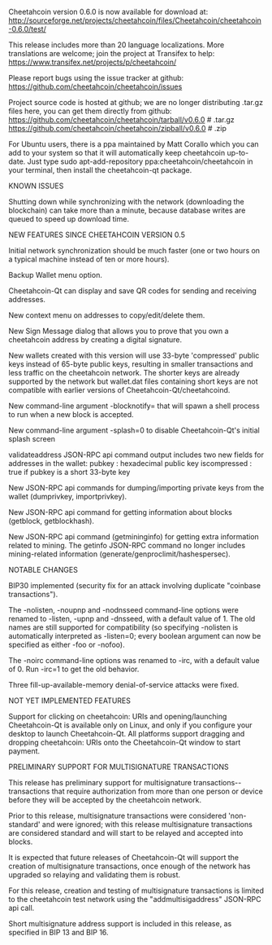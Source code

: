 Cheetahcoin version 0.6.0 is now available for download at:
http://sourceforge.net/projects/cheetahcoin/files/Cheetahcoin/cheetahcoin-0.6.0/test/

This release includes more than 20 language localizations.
More translations are welcome; join the
project at Transifex to help:
https://www.transifex.net/projects/p/cheetahcoin/

Please report bugs using the issue tracker at github:
https://github.com/cheetahcoin/cheetahcoin/issues

Project source code is hosted at github; we are no longer
distributing .tar.gz files here, you can get them
directly from github:
https://github.com/cheetahcoin/cheetahcoin/tarball/v0.6.0  # .tar.gz
https://github.com/cheetahcoin/cheetahcoin/zipball/v0.6.0  # .zip

For Ubuntu users, there is a ppa maintained by Matt Corallo which
you can add to your system so that it will automatically keep
cheetahcoin up-to-date.  Just type
sudo apt-add-repository ppa:cheetahcoin/cheetahcoin
in your terminal, then install the cheetahcoin-qt package.


KNOWN ISSUES

Shutting down while synchronizing with the network
(downloading the blockchain) can take more than a minute,
because database writes are queued to speed up download
time.


NEW FEATURES SINCE CHEETAHCOIN VERSION 0.5

Initial network synchronization should be much faster
(one or two hours on a typical machine instead of ten or more
hours).

Backup Wallet menu option.

Cheetahcoin-Qt can display and save QR codes for sending
and receiving addresses.

New context menu on addresses to copy/edit/delete them.

New Sign Message dialog that allows you to prove that you
own a cheetahcoin address by creating a digital
signature.

New wallets created with this version will
use 33-byte 'compressed' public keys instead of
65-byte public keys, resulting in smaller
transactions and less traffic on the cheetahcoin
network. The shorter keys are already supported
by the network but wallet.dat files containing
short keys are not compatible with earlier
versions of Cheetahcoin-Qt/cheetahcoind.

New command-line argument -blocknotify=<command>
that will spawn a shell process to run <command> 
when a new block is accepted.

New command-line argument -splash=0 to disable
Cheetahcoin-Qt's initial splash screen

validateaddress JSON-RPC api command output includes
two new fields for addresses in the wallet:
pubkey : hexadecimal public key
iscompressed : true if pubkey is a short 33-byte key

New JSON-RPC api commands for dumping/importing
private keys from the wallet (dumprivkey, importprivkey).

New JSON-RPC api command for getting information about
blocks (getblock, getblockhash).

New JSON-RPC api command (getmininginfo) for getting
extra information related to mining. The getinfo
JSON-RPC command no longer includes mining-related
information (generate/genproclimit/hashespersec).



NOTABLE CHANGES

BIP30 implemented (security fix for an attack involving
duplicate "coinbase transactions").

The -nolisten, -noupnp and -nodnsseed command-line
options were renamed to -listen, -upnp and -dnsseed,
with a default value of 1. The old names are still
supported for compatibility (so specifying -nolisten
is automatically interpreted as -listen=0; every
boolean argument can now be specified as either
-foo or -nofoo).

The -noirc command-line options was renamed to
-irc, with a default value of 0. Run -irc=1 to
get the old behavior.

Three fill-up-available-memory denial-of-service
attacks were fixed.


NOT YET IMPLEMENTED FEATURES

Support for clicking on cheetahcoin: URIs and
opening/launching Cheetahcoin-Qt is available only on Linux,
and only if you configure your desktop to launch
Cheetahcoin-Qt. All platforms support dragging and dropping
cheetahcoin: URIs onto the Cheetahcoin-Qt window to start
payment.


PRELIMINARY SUPPORT FOR MULTISIGNATURE TRANSACTIONS

This release has preliminary support for multisignature
transactions-- transactions that require authorization
from more than one person or device before they
will be accepted by the cheetahcoin network.

Prior to this release, multisignature transactions
were considered 'non-standard' and were ignored;
with this release multisignature transactions are
considered standard and will start to be relayed
and accepted into blocks.

It is expected that future releases of Cheetahcoin-Qt
will support the creation of multisignature transactions,
once enough of the network has upgraded so relaying
and validating them is robust.

For this release, creation and testing of multisignature
transactions is limited to the cheetahcoin test network using
the "addmultisigaddress" JSON-RPC api call.

Short multisignature address support is included in this
release, as specified in BIP 13 and BIP 16.
